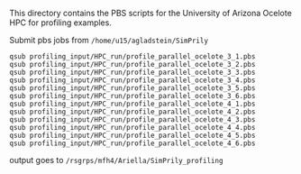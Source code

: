 This directory contains the PBS scripts for the University of Arizona Ocelote HPC for profiling examples.

Submit pbs jobs from `/home/u15/agladstein/SimPrily`
```
qsub profiling_input/HPC_run/profile_parallel_ocelote_3_1.pbs
qsub profiling_input/HPC_run/profile_parallel_ocelote_3_2.pbs
qsub profiling_input/HPC_run/profile_parallel_ocelote_3_3.pbs
qsub profiling_input/HPC_run/profile_parallel_ocelote_3_4.pbs
qsub profiling_input/HPC_run/profile_parallel_ocelote_3_5.pbs
qsub profiling_input/HPC_run/profile_parallel_ocelote_3_6.pbs
qsub profiling_input/HPC_run/profile_parallel_ocelote_4_1.pbs
qsub profiling_input/HPC_run/profile_parallel_ocelote_4_2.pbs
qsub profiling_input/HPC_run/profile_parallel_ocelote_4_3.pbs
qsub profiling_input/HPC_run/profile_parallel_ocelote_4_4.pbs
qsub profiling_input/HPC_run/profile_parallel_ocelote_4_5.pbs
qsub profiling_input/HPC_run/profile_parallel_ocelote_4_6.pbs
```

output goes to `/rsgrps/mfh4/Ariella/SimPrily_profiling`
